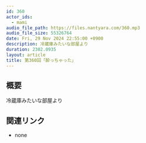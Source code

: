 ```yaml
---
id: 360
actor_ids:
  - mami
audio_file_path: https://files.nantyara.com/360.mp3
audio_file_size: 55326764
date: Fri, 29 Nov 2024 22:55:00 +0900
description: 冷蔵庫みたいな部屋より
duration: 2302.0935
layout: article
title: 第360回「酔っちゃった」
---
```

## 概要

冷蔵庫みたいな部屋より

## 関連リンク

* none
